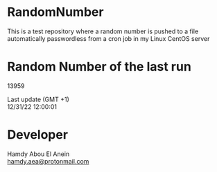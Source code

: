# RandomNumber    
This is a test repository where a random number is pushed to a file automatically passwordless from a cron job in my Linux CentOS server    
# Random Number of the last run   
13959
      
Last update (GMT +1)    
12/31/22 12:00:01
# Developer    
Hamdy Abou El Anein   
hamdy.aea@protonmail.com
